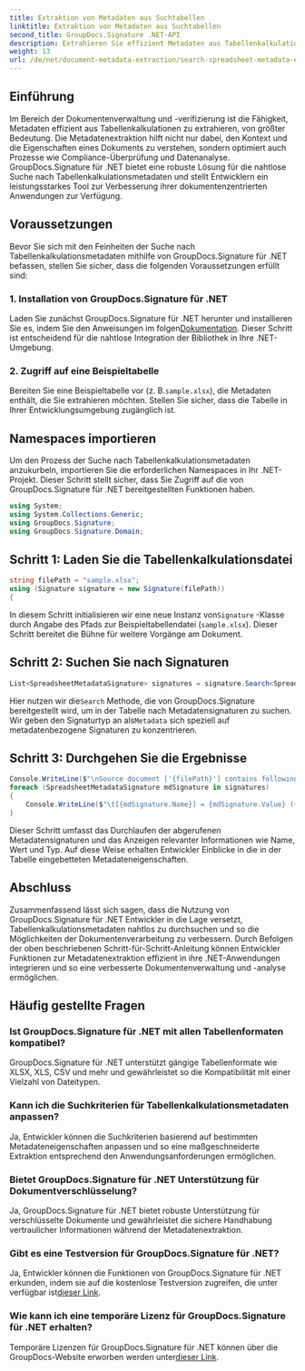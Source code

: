 ```yaml
---
title: Extraktion von Metadaten aus Suchtabellen
linktitle: Extraktion von Metadaten aus Suchtabellen
second_title: GroupDocs.Signature .NET-API
description: Extrahieren Sie effizient Metadaten aus Tabellenkalkulationen mit GroupDocs.Signature für .NET. Verbessern Sie mühelos die Dokumentenverwaltung und -analyse.
weight: 13
url: /de/net/document-metadata-extraction/search-spreadsheet-metadata-extraction/
---
```

## Einführung
Im Bereich der Dokumentenverwaltung und -verifizierung ist die Fähigkeit, Metadaten effizient aus Tabellenkalkulationen zu extrahieren, von größter Bedeutung. Die Metadatenextraktion hilft nicht nur dabei, den Kontext und die Eigenschaften eines Dokuments zu verstehen, sondern optimiert auch Prozesse wie Compliance-Überprüfung und Datenanalyse. GroupDocs.Signature für .NET bietet eine robuste Lösung für die nahtlose Suche nach Tabellenkalkulationsmetadaten und stellt Entwicklern ein leistungsstarkes Tool zur Verbesserung ihrer dokumentenzentrierten Anwendungen zur Verfügung.
## Voraussetzungen
Bevor Sie sich mit den Feinheiten der Suche nach Tabellenkalkulationsmetadaten mithilfe von GroupDocs.Signature für .NET befassen, stellen Sie sicher, dass die folgenden Voraussetzungen erfüllt sind:
### 1. Installation von GroupDocs.Signature für .NET
 Laden Sie zunächst GroupDocs.Signature für .NET herunter und installieren Sie es, indem Sie den Anweisungen im folgen[Dokumentation](https://tutorials.groupdocs.com/signature/net/). Dieser Schritt ist entscheidend für die nahtlose Integration der Bibliothek in Ihre .NET-Umgebung.
### 2. Zugriff auf eine Beispieltabelle
Bereiten Sie eine Beispieltabelle vor (z. B.`sample.xlsx`), die Metadaten enthält, die Sie extrahieren möchten. Stellen Sie sicher, dass die Tabelle in Ihrer Entwicklungsumgebung zugänglich ist.

## Namespaces importieren
Um den Prozess der Suche nach Tabellenkalkulationsmetadaten anzukurbeln, importieren Sie die erforderlichen Namespaces in Ihr .NET-Projekt. Dieser Schritt stellt sicher, dass Sie Zugriff auf die von GroupDocs.Signature für .NET bereitgestellten Funktionen haben.

```csharp
using System;
using System.Collections.Generic;
using GroupDocs.Signature;
using GroupDocs.Signature.Domain;
```
## Schritt 1: Laden Sie die Tabellenkalkulationsdatei
```csharp
string filePath = "sample.xlsx";
using (Signature signature = new Signature(filePath))
{
```
 In diesem Schritt initialisieren wir eine neue Instanz von`Signature` -Klasse durch Angabe des Pfads zur Beispieltabellendatei (`sample.xlsx`). Dieser Schritt bereitet die Bühne für weitere Vorgänge am Dokument.
## Schritt 2: Suchen Sie nach Signaturen
```csharp
List<SpreadsheetMetadataSignature> signatures = signature.Search<SpreadsheetMetadataSignature>(SignatureType.Metadata);
```
 Hier nutzen wir die`Search` Methode, die von GroupDocs.Signature bereitgestellt wird, um in der Tabelle nach Metadatensignaturen zu suchen. Wir geben den Signaturtyp an als`Metadata` sich speziell auf metadatenbezogene Signaturen zu konzentrieren.
## Schritt 3: Durchgehen Sie die Ergebnisse
```csharp
Console.WriteLine($"\nSource document ['{filePath}'] contains following signatures.");
foreach (SpreadsheetMetadataSignature mdSignature in signatures)
{
    Console.WriteLine($"\t[{mdSignature.Name}] = {mdSignature.Value} ({mdSignature.Type})");
}
```
Dieser Schritt umfasst das Durchlaufen der abgerufenen Metadatensignaturen und das Anzeigen relevanter Informationen wie Name, Wert und Typ. Auf diese Weise erhalten Entwickler Einblicke in die in der Tabelle eingebetteten Metadateneigenschaften.

## Abschluss
Zusammenfassend lässt sich sagen, dass die Nutzung von GroupDocs.Signature für .NET Entwickler in die Lage versetzt, Tabellenkalkulationsmetadaten nahtlos zu durchsuchen und so die Möglichkeiten der Dokumentenverarbeitung zu verbessern. Durch Befolgen der oben beschriebenen Schritt-für-Schritt-Anleitung können Entwickler Funktionen zur Metadatenextraktion effizient in ihre .NET-Anwendungen integrieren und so eine verbesserte Dokumentenverwaltung und -analyse ermöglichen.
## Häufig gestellte Fragen
### Ist GroupDocs.Signature für .NET mit allen Tabellenformaten kompatibel?
GroupDocs.Signature für .NET unterstützt gängige Tabellenformate wie XLSX, XLS, CSV und mehr und gewährleistet so die Kompatibilität mit einer Vielzahl von Dateitypen.
### Kann ich die Suchkriterien für Tabellenkalkulationsmetadaten anpassen?
Ja, Entwickler können die Suchkriterien basierend auf bestimmten Metadateneigenschaften anpassen und so eine maßgeschneiderte Extraktion entsprechend den Anwendungsanforderungen ermöglichen.
### Bietet GroupDocs.Signature für .NET Unterstützung für Dokumentverschlüsselung?
Ja, GroupDocs.Signature für .NET bietet robuste Unterstützung für verschlüsselte Dokumente und gewährleistet die sichere Handhabung vertraulicher Informationen während der Metadatenextraktion.
### Gibt es eine Testversion für GroupDocs.Signature für .NET?
 Ja, Entwickler können die Funktionen von GroupDocs.Signature für .NET erkunden, indem sie auf die kostenlose Testversion zugreifen, die unter verfügbar ist[dieser Link](https://releases.groupdocs.com/).
### Wie kann ich eine temporäre Lizenz für GroupDocs.Signature für .NET erhalten?
 Temporäre Lizenzen für GroupDocs.Signature für .NET können über die GroupDocs-Website erworben werden unter[dieser Link](https://purchase.groupdocs.com/temporary-license/).